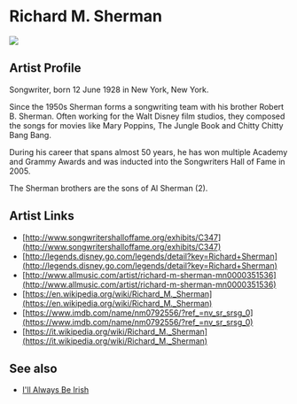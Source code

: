 # Richard M. Sherman

![](../../asssets/artists/Richard_M_Sherman.png)

## Artist Profile

Songwriter, born 12 June 1928 in New York, New York. 

Since the 1950s Sherman forms a songwriting team with his brother Robert B. Sherman. Often working for the Walt Disney film studios, they composed the songs for movies like Mary Poppins, The Jungle Book and Chitty Chitty Bang Bang. 

During his career that spans almost 50 years, he has won multiple Academy and Grammy Awards and was inducted into the Songwriters Hall of Fame in 2005. 

The Sherman brothers are the sons of Al Sherman (2).

## Artist Links

- [http://www.songwritershalloffame.org/exhibits/C347](http://www.songwritershalloffame.org/exhibits/C347)
- [http://legends.disney.go.com/legends/detail?key=Richard+Sherman](http://legends.disney.go.com/legends/detail?key=Richard+Sherman)
- [http://www.allmusic.com/artist/richard-m-sherman-mn0000351536](http://www.allmusic.com/artist/richard-m-sherman-mn0000351536)
- [https://en.wikipedia.org/wiki/Richard_M._Sherman](https://en.wikipedia.org/wiki/Richard_M._Sherman)
- [https://www.imdb.com/name/nm0792556/?ref_=nv_sr_srsg_0](https://www.imdb.com/name/nm0792556/?ref_=nv_sr_srsg_0)
- [https://it.wikipedia.org/wiki/Richard_M._Sherman](https://it.wikipedia.org/wiki/Richard_M._Sherman)


## See also

- [I'll Always Be Irish](Richard_M_Sherman-Ill_Always_Be_Irish.md)
